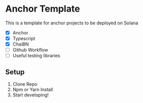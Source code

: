 # Anchor Template

This is a template for anchor projects to be deployed on Solana

* [x] Anchor
* [x] Typescript
* [x] ChaiBN
* [ ] Github Workflow
* [ ] Useful testing libraries

## Setup

1. Clone Repo
2. Npm or Yarn Install
3. Start developing!
